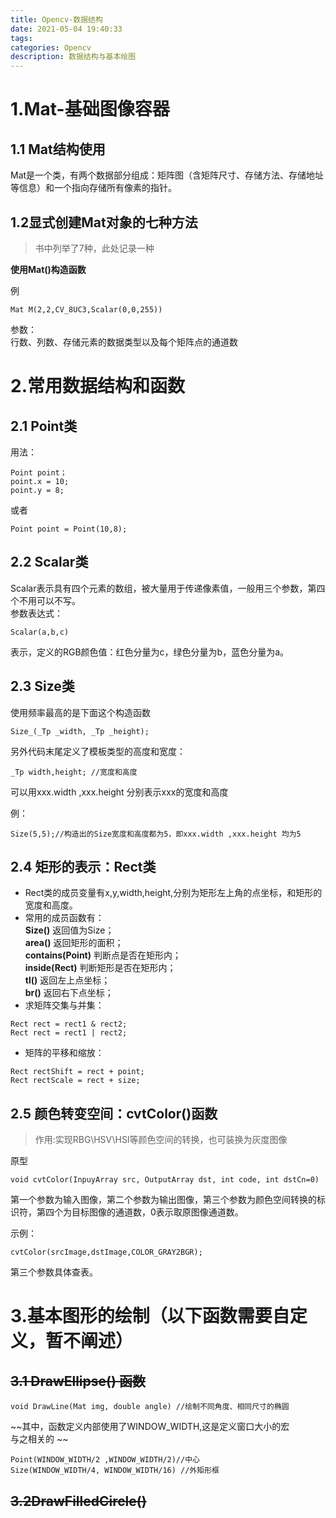 ```yaml
---
title: Opencv-数据结构
date: 2021-05-04 19:40:33
tags:
categories: Opencv
description: 数据结构与基本绘图
---
```


# 1.Mat-基础图像容器
## 1.1 Mat结构使用
Mat是一个类，有两个数据部分组成：矩阵图（含矩阵尺寸、存储方法、存储地址等信息）和一个指向存储所有像素的指针。

## 1.2显式创建Mat对象的七种方法

> 书中列举了7种，此处记录一种

**使用Mat()构造函数**

例

```
Mat M(2,2,CV_8UC3,Scalar(0,0,255))
```
参数：  
行数、列数、存储元素的数据类型以及每个矩阵点的通道数

# 2.常用数据结构和函数
## 2.1 Point类
用法：

```
Point point；
point.x = 10;
point.y = 8;
```
或者
```
Point point = Point(10,8);
```


## 2.2  Scalar类
Scalar表示具有四个元素的数组，被大量用于传递像素值，一般用三个参数，第四个不用可以不写。   
参数表达式：

```
Scalar(a,b,c)
```
表示，定义的RGB颜色值：红色分量为c，绿色分量为b，蓝色分量为a。

## 2.3 Size类
使用频率最高的是下面这个构造函数
```
Size_(_Tp _width, _Tp _height);
```
另外代码末尾定义了模板类型的高度和宽度：
```
_Tp width,height; //宽度和高度
```
可以用xxx.width ,xxx.height 分别表示xxx的宽度和高度

例：   
```
Size(5,5);//构造出的Size宽度和高度都为5，即xxx.width ,xxx.height 均为5
```

## 2.4 矩形的表示：Rect类
 - Rect类的成员变量有x,y,width,height,分别为矩形左上角的点坐标，和矩形的宽度和高度。      
 - 常用的成员函数有：   
    **Size()**  返回值为Size；   
    **area()**  返回矩形的面积；   
    **contains(Point)**  判断点是否在矩形内；   
    **inside(Rect)** 判断矩形是否在矩形内；   
    **tl()**  返回左上点坐标；      
    **br()**  返回右下点坐标；
- 求矩阵交集与并集： 
```
Rect rect = rect1 & rect2;
Rect rect = rect1 | rect2;
```
- 矩阵的平移和缩放：
```
Rect rectShift = rect + point;
Rect rectScale = rect + size;
```
## 2.5 颜色转变空间：cvtColor()函数
> 作用:实现RBG\HSV\HSI等颜色空间的转换，也可装换为灰度图像

原型

```
void cvtColor(InpuyArray src, OutputArray dst, int code, int dstCn=0)
```
第一个参数为输入图像，第二个参数为输出图像，第三个参数为颜色空间转换的标识符，第四个为目标图像的通道数，0表示取原图像通道数。   

示例：

```
cvtColor(srcImage,dstImage,COLOR_GRAY2BGR);
```
第三个参数具体查表。


# 3.基本图形的绘制（以下函数需要自定义，暂不阐述）
## ~~3.1 DrawEllipse() 函数~~

```
void DrawLine(Mat img, double angle) //绘制不同角度、相同尺寸的椭圆
```
~~其中，函数定义内部使用了WINDOW_WIDTH,这是定义窗口大小的宏   
与之相关的   ~~
```
Point(WINDOW_WIDTH/2 ,WINDOW_WIDTH/2)//中心
Size(WINDOW_WIDTH/4, WINDOW_WIDTH/16) //外矩形框
```
## ~~3.2DrawFilledCircle()~~